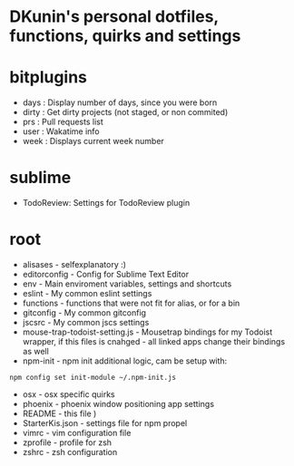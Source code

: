 # DKunin's personal dotfiles, functions, quirks and settings

# bitplugins
- days : Display number of days, since you were born
- dirty : Get dirty projects (not staged, or non commited)
- prs : Pull requests list
- user : Wakatime info
- week : Displays current week number

# sublime
- TodoReview: Settings for TodoReview plugin

# root
- alisases - selfexplanatory :)
- editorconfig - Config for Sublime Text Editor
- env - Main enviroment variables, settings and shortcuts
- eslint - My common eslint settings
- functions - functions that were not fit for alias, or for a bin
- gitconfig - My common gitconfig
- jscsrc - My common jscs settings
- mouse-trap-todoist-setting.js - Mousetrap bindings for my Todoist wrapper, if this files is cnahged - all linked apps change their bindings as well
- npm-init - npm init additional logic, cam be setup with:
```
npm config set init-module ~/.npm-init.js
```
- osx - osx specific quirks
- phoenix - phoenix window positioning app settings
- README - this file )
- StarterKis.json - settings file for npm propel
- vimrc - vim configuration file
- zprofile - profile for zsh
- zshrc - zsh configuration